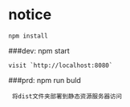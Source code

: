 # notice
	npm install
###dev:
    npm start

    visit `http://localhost:8080` 

###prd:
	 npm run buld
	 
	 将dist文件夹部署到静态资源服务器访问